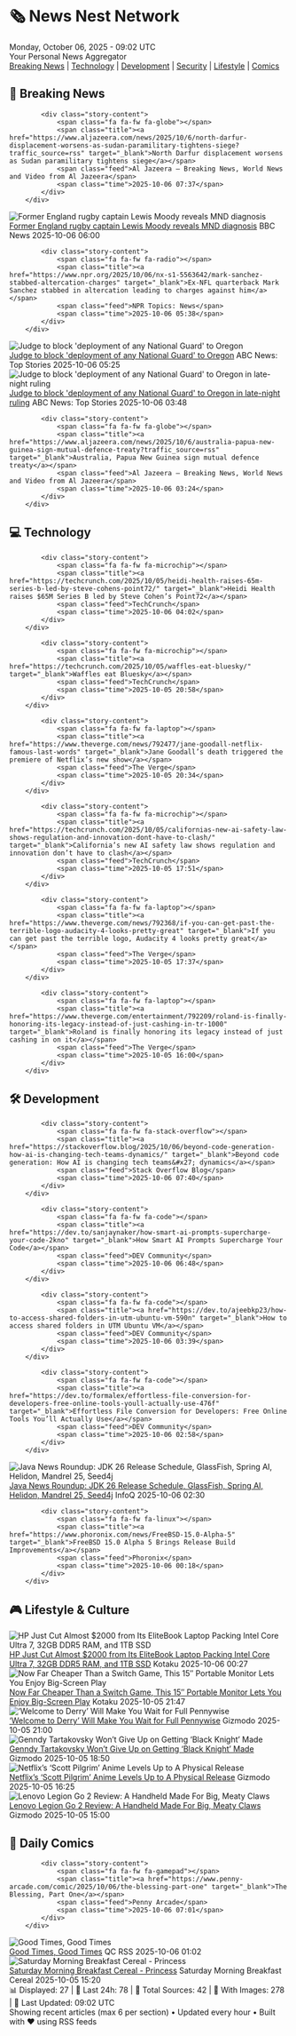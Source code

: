 <!-- Processing 54 RSS feeds at 2025-10-06 09:02:27 UTC -->
<!-- Processing: XKCD -->
<!-- Processing: Saturday Morning Breakfast Cereal -->
<!-- Processing: Garfield -->
<!-- Processing: Dilbert -->
<!-- Processing: Girl Genius -->
<!-- Processing: CNN Top Stories -->
<!-- Processing: CNN Breaking News -->
<!-- Processing: BBC World News -->
<!-- Processing: BBC Breaking News -->
<!-- Processing: NPR News -->
<!-- Processing: CBC News -->
<!-- Error processing https://rss.cbc.ca/lineup/topstories.xml: The read operation timed out -->
<!-- Processing: Reuters Top News -->
<!-- Processing: ABC News Breaking -->
<!-- Processing: Guardian World News -->
<!-- Processing: Sky News World -->
<!-- Processing: The Verge -->
<!-- Processing: Ars Technica -->
<!-- Processing: WIRED -->
<!-- Processing: Slashdot -->
<!-- Processing: Phoronix Linux News -->
<!-- Processing: It's FOSS -->
<!-- Processing: OMG! Ubuntu -->
<!-- Processing: DistroWatch -->
<!-- Processing: Red Hat Blog -->
<!-- Processing: Martin Fowler -->
<!-- Processing: Coding Horror -->
<!-- Processing: Kotaku -->
<!-- Processing: Krebs on Security -->
<!-- Processing: Schneier on Security -->
<!-- Generated 2 new posts out of 29 feeds processed -->
<div class="newspaper-header">
    <h1 class="newspaper-title">🗞️ News Nest Network</h1>
    <div class="newspaper-date">Monday, October 06, 2025 - 09:02 UTC</div>
    <div class="newspaper-subtitle">Your Personal News Aggregator</div>
</div>

<div class="newspaper-nav">
    <a href="#breaking">Breaking News</a> |
    <a href="#tech">Technology</a> |
    <a href="#dev">Development</a> |
    <a href="#security">Security</a> |
    <a href="#lifestyle">Lifestyle</a> |
    <a href="#webcomics">Comics</a>
</div>

<div class="news-section breaking-news" id="breaking">
<h2 class="section-header">🚨 Breaking News</h2>
<div class="stories-container">
<div class="story">
            
            <div class="story-content">
                <span class="fa fa-fw fa-globe"></span>
                <span class="title"><a href="https://www.aljazeera.com/news/2025/10/6/north-darfur-displacement-worsens-as-sudan-paramilitary-tightens-siege?traffic_source=rss" target="_blank">North Darfur displacement worsens as Sudan paramilitary tightens siege</a></span>
                <span class="feed">Al Jazeera – Breaking News, World News and Video from Al Jazeera</span>
                <span class="time">2025-10-06 07:37</span>
            </div>
        </div>
<div class="story">
            <img src="https://ichef.bbci.co.uk/ace/standard/240/cpsprodpb/d040/live/48ea27d0-a1f5-11f0-928c-71dbb8619e94.jpg" alt="Former England rugby captain Lewis Moody reveals MND diagnosis" class="story-image" loading="lazy" onerror="this.style.display='none'">
            <div class="story-content">
                <span class="fa fa-fw fa-flag"></span>
                <span class="title"><a href="https://www.bbc.com/sport/rugby-union/articles/cz7rddrrlqno?at_medium=RSS&at_campaign=rss" target="_blank">Former England rugby captain Lewis Moody reveals MND diagnosis</a></span>
                <span class="feed">BBC News</span>
                <span class="time">2025-10-06 06:00</span>
            </div>
        </div>
<div class="story">
            
            <div class="story-content">
                <span class="fa fa-fw fa-radio"></span>
                <span class="title"><a href="https://www.npr.org/2025/10/06/nx-s1-5563642/mark-sanchez-stabbed-altercation-charges" target="_blank">Ex-NFL quarterback Mark Sanchez stabbed in altercation leading to charges against him</a></span>
                <span class="feed">NPR Topics: News</span>
                <span class="time">2025-10-06 05:38</span>
            </div>
        </div>
<div class="story">
            <img src="https://s.abcnews.com/images/Politics/portland-protests-20251005-getty-jh_1759689808390_hpMain_4x3t_384.jpg" alt="Judge to block &#x27;deployment of any National Guard&#x27; to Oregon" class="story-image" loading="lazy" onerror="this.style.display='none'">
            <div class="story-content">
                <span class="fa fa-fw fa-tv"></span>
                <span class="title"><a href="https://abcnews.go.com/US/federal-judge-temporarily-blocks-trumps-attempt-deploy-oregon/story?id=126223483" target="_blank">Judge to block &#x27;deployment of any National Guard&#x27; to Oregon</a></span>
                <span class="feed">ABC News: Top Stories</span>
                <span class="time">2025-10-06 05:25</span>
            </div>
        </div>
<div class="story">
            <img src="https://s.abcnews.com/images/Politics/portland-protests-20251005-getty-jh_1759689808390_hpMain_4x3t_384.jpg" alt="Judge to block &#x27;deployment of any National Guard&#x27; to Oregon in late-night ruling" class="story-image" loading="lazy" onerror="this.style.display='none'">
            <div class="story-content">
                <span class="fa fa-fw fa-tv"></span>
                <span class="title"><a href="https://abcnews.go.com/US/federal-judge-temporarily-blocks-trumps-attempt-deploy-oregon/story?id=126223483" target="_blank">Judge to block &#x27;deployment of any National Guard&#x27; to Oregon in late-night ruling</a></span>
                <span class="feed">ABC News: Top Stories</span>
                <span class="time">2025-10-06 03:48</span>
            </div>
        </div>
<div class="story">
            
            <div class="story-content">
                <span class="fa fa-fw fa-globe"></span>
                <span class="title"><a href="https://www.aljazeera.com/news/2025/10/6/australia-papua-new-guinea-sign-mutual-defence-treaty?traffic_source=rss" target="_blank">Australia, Papua New Guinea sign mutual defence treaty</a></span>
                <span class="feed">Al Jazeera – Breaking News, World News and Video from Al Jazeera</span>
                <span class="time">2025-10-06 03:24</span>
            </div>
        </div>
</div>
</div>
<div class="news-section tech-news" id="tech">
<h2 class="section-header">💻 Technology</h2>
<div class="stories-container">
<div class="story">
            
            <div class="story-content">
                <span class="fa fa-fw fa-microchip"></span>
                <span class="title"><a href="https://techcrunch.com/2025/10/05/heidi-health-raises-65m-series-b-led-by-steve-cohens-point72/" target="_blank">Heidi Health raises $65M Series B led by Steve Cohen’s Point72</a></span>
                <span class="feed">TechCrunch</span>
                <span class="time">2025-10-06 04:02</span>
            </div>
        </div>
<div class="story">
            
            <div class="story-content">
                <span class="fa fa-fw fa-microchip"></span>
                <span class="title"><a href="https://techcrunch.com/2025/10/05/waffles-eat-bluesky/" target="_blank">Waffles eat Bluesky</a></span>
                <span class="feed">TechCrunch</span>
                <span class="time">2025-10-05 20:58</span>
            </div>
        </div>
<div class="story">
            
            <div class="story-content">
                <span class="fa fa-fw fa-laptop"></span>
                <span class="title"><a href="https://www.theverge.com/news/792477/jane-goodall-netflix-famous-last-words" target="_blank">Jane Goodall’s death triggered the premiere of Netflix’s new show</a></span>
                <span class="feed">The Verge</span>
                <span class="time">2025-10-05 20:34</span>
            </div>
        </div>
<div class="story">
            
            <div class="story-content">
                <span class="fa fa-fw fa-microchip"></span>
                <span class="title"><a href="https://techcrunch.com/2025/10/05/californias-new-ai-safety-law-shows-regulation-and-innovation-dont-have-to-clash/" target="_blank">California’s new AI safety law shows regulation and innovation don’t have to clash</a></span>
                <span class="feed">TechCrunch</span>
                <span class="time">2025-10-05 17:51</span>
            </div>
        </div>
<div class="story">
            
            <div class="story-content">
                <span class="fa fa-fw fa-laptop"></span>
                <span class="title"><a href="https://www.theverge.com/news/792368/if-you-can-get-past-the-terrible-logo-audacity-4-looks-pretty-great" target="_blank">If you can get past the terrible logo, Audacity 4 looks pretty great</a></span>
                <span class="feed">The Verge</span>
                <span class="time">2025-10-05 17:37</span>
            </div>
        </div>
<div class="story">
            
            <div class="story-content">
                <span class="fa fa-fw fa-laptop"></span>
                <span class="title"><a href="https://www.theverge.com/entertainment/792209/roland-is-finally-honoring-its-legacy-instead-of-just-cashing-in-tr-1000" target="_blank">Roland is finally honoring its legacy instead of just cashing in on it</a></span>
                <span class="feed">The Verge</span>
                <span class="time">2025-10-05 16:00</span>
            </div>
        </div>
</div>
</div>
<div class="news-section dev-news" id="dev">
<h2 class="section-header">🛠️ Development</h2>
<div class="stories-container">
<div class="story">
            
            <div class="story-content">
                <span class="fa fa-fw fa-stack-overflow"></span>
                <span class="title"><a href="https://stackoverflow.blog/2025/10/06/beyond-code-generation-how-ai-is-changing-tech-teams-dynamics/" target="_blank">Beyond code generation: How AI is changing tech teams&#x27; dynamics</a></span>
                <span class="feed">Stack Overflow Blog</span>
                <span class="time">2025-10-06 07:40</span>
            </div>
        </div>
<div class="story">
            
            <div class="story-content">
                <span class="fa fa-fw fa-code"></span>
                <span class="title"><a href="https://dev.to/sanjaynaker/how-smart-ai-prompts-supercharge-your-code-2kno" target="_blank">How Smart AI Prompts Supercharge Your Code</a></span>
                <span class="feed">DEV Community</span>
                <span class="time">2025-10-06 06:48</span>
            </div>
        </div>
<div class="story">
            
            <div class="story-content">
                <span class="fa fa-fw fa-code"></span>
                <span class="title"><a href="https://dev.to/ajeebkp23/how-to-access-shared-folders-in-utm-ubuntu-vm-590n" target="_blank">How to access shared folders in UTM Ubuntu VM</a></span>
                <span class="feed">DEV Community</span>
                <span class="time">2025-10-06 03:39</span>
            </div>
        </div>
<div class="story">
            
            <div class="story-content">
                <span class="fa fa-fw fa-code"></span>
                <span class="title"><a href="https://dev.to/formalex/effortless-file-conversion-for-developers-free-online-tools-youll-actually-use-476f" target="_blank">Effortless File Conversion for Developers: Free Online Tools You’ll Actually Use</a></span>
                <span class="feed">DEV Community</span>
                <span class="time">2025-10-06 02:58</span>
            </div>
        </div>
<div class="story">
            <img src="https://res.infoq.com/news/2025/10/java-news-roundup-sep29-2025/en/headerimage/java-istock-image-01-1759705610269.jpg" alt="Java News Roundup: JDK 26 Release Schedule, GlassFish, Spring AI, Helidon, Mandrel 25, Seed4j" class="story-image" loading="lazy" onerror="this.style.display='none'">
            <div class="story-content">
                <span class="fa fa-fw fa-info-circle"></span>
                <span class="title"><a href="https://www.infoq.com/news/2025/10/java-news-roundup-sep29-2025/?utm_campaign=infoq_content&utm_source=infoq&utm_medium=feed&utm_term=global" target="_blank">Java News Roundup: JDK 26 Release Schedule, GlassFish, Spring AI, Helidon, Mandrel 25, Seed4j</a></span>
                <span class="feed">InfoQ</span>
                <span class="time">2025-10-06 02:30</span>
            </div>
        </div>
<div class="story">
            
            <div class="story-content">
                <span class="fa fa-fw fa-linux"></span>
                <span class="title"><a href="https://www.phoronix.com/news/FreeBSD-15.0-Alpha-5" target="_blank">FreeBSD 15.0 Alpha 5 Brings Release Build Improvements</a></span>
                <span class="feed">Phoronix</span>
                <span class="time">2025-10-06 00:18</span>
            </div>
        </div>
</div>
</div>
<div class="news-section lifestyle-news" id="lifestyle">
<h2 class="section-header">🎮 Lifestyle & Culture</h2>
<div class="stories-container">
<div class="story">
            <img src="https://kotaku.com/app/uploads/2025/10/hp-core-ultra-7.jpg" alt="HP Just Cut Almost $2000 from Its EliteBook Laptop Packing Intel Core Ultra 7, 32GB DDR5 RAM, and 1TB SSD" class="story-image" loading="lazy" onerror="this.style.display='none'">
            <div class="story-content">
                <span class="fa fa-fw fa-gamepad"></span>
                <span class="title"><a href="https://kotaku.com/hp-just-cut-almost-2000-from-its-elitebook-laptop-packing-intel-core-ultra-7-32gb-ddr5-ram-and-1tb-ssd-2000631866" target="_blank">HP Just Cut Almost $2000 from Its EliteBook Laptop Packing Intel Core Ultra 7, 32GB DDR5 RAM, and 1TB SSD</a></span>
                <span class="feed">Kotaku</span>
                <span class="time">2025-10-06 00:27</span>
            </div>
        </div>
<div class="story">
            <img src="https://kotaku.com/app/uploads/2025/10/large-15-portable-monitor.jpg" alt="Now Far Cheaper Than a Switch Game, This 15″ Portable Monitor Lets You Enjoy Big-Screen Play" class="story-image" loading="lazy" onerror="this.style.display='none'">
            <div class="story-content">
                <span class="fa fa-fw fa-gamepad"></span>
                <span class="title"><a href="https://kotaku.com/now-far-cheaper-than-a-switch-game-this-15-portable-monitor-lets-you-enjoy-big-screen-play-2000631855" target="_blank">Now Far Cheaper Than a Switch Game, This 15″ Portable Monitor Lets You Enjoy Big-Screen Play</a></span>
                <span class="feed">Kotaku</span>
                <span class="time">2025-10-05 21:47</span>
            </div>
        </div>
<div class="story">
            <img src="https://gizmodo.com/app/uploads/2025/09/it-welcome-to-derry_0-1280x853.jpg" alt="‘Welcome to Derry’ Will Make You Wait for Full Pennywise" class="story-image" loading="lazy" onerror="this.style.display='none'">
            <div class="story-content">
                <span class="fa fa-fw fa-computer"></span>
                <span class="title"><a href="https://gizmodo.com/welcome-to-derry-will-make-you-wait-for-full-pennywise-2000667854" target="_blank">‘Welcome to Derry’ Will Make You Wait for Full Pennywise</a></span>
                <span class="feed">Gizmodo</span>
                <span class="time">2025-10-05 21:00</span>
            </div>
        </div>
<div class="story">
            <img src="https://gizmodo.com/app/uploads/2025/09/black-knight-tartakovsky-1280x853.jpg" alt="Genndy Tartakovsky Won’t Give Up on Getting ‘Black Knight’ Made" class="story-image" loading="lazy" onerror="this.style.display='none'">
            <div class="story-content">
                <span class="fa fa-fw fa-computer"></span>
                <span class="title"><a href="https://gizmodo.com/genndy-tartakovsky-wont-give-up-on-getting-black-knight-made-2000667740" target="_blank">Genndy Tartakovsky Won’t Give Up on Getting ‘Black Knight’ Made</a></span>
                <span class="feed">Gizmodo</span>
                <span class="time">2025-10-05 18:50</span>
            </div>
        </div>
<div class="story">
            <img src="https://gizmodo.com/app/uploads/2025/10/scott-pilgrim-1280x853.jpg" alt="Netflix’s ‘Scott Pilgrim’ Anime Levels Up to A Physical Release" class="story-image" loading="lazy" onerror="this.style.display='none'">
            <div class="story-content">
                <span class="fa fa-fw fa-computer"></span>
                <span class="title"><a href="https://gizmodo.com/netflixs-scott-pilgrim-anime-levels-up-to-a-physical-release-2000667850" target="_blank">Netflix’s ‘Scott Pilgrim’ Anime Levels Up to A Physical Release</a></span>
                <span class="feed">Gizmodo</span>
                <span class="time">2025-10-05 16:25</span>
            </div>
        </div>
<div class="story">
            <img src="https://gizmodo.com/app/uploads/2025/10/lenovo-legion-go-2-review-02-1280x853.jpg" alt="Lenovo Legion Go 2 Review: A Handheld Made For Big, Meaty Claws" class="story-image" loading="lazy" onerror="this.style.display='none'">
            <div class="story-content">
                <span class="fa fa-fw fa-computer"></span>
                <span class="title"><a href="https://gizmodo.com/lenovo-legion-go-2-review-a-handheld-made-for-big-meaty-claws-2000666394" target="_blank">Lenovo Legion Go 2 Review: A Handheld Made For Big, Meaty Claws</a></span>
                <span class="feed">Gizmodo</span>
                <span class="time">2025-10-05 15:00</span>
            </div>
        </div>
</div>
</div>
<div class="news-section webcomics-section" id="webcomics">
<h2 class="section-header">🎨 Daily Comics</h2>
<div class="stories-container">
<div class="story">
            
            <div class="story-content">
                <span class="fa fa-fw fa-gamepad"></span>
                <span class="title"><a href="https://www.penny-arcade.com/comic/2025/10/06/the-blessing-part-one" target="_blank">The Blessing, Part One</a></span>
                <span class="feed">Penny Arcade</span>
                <span class="time">2025-10-06 07:01</span>
            </div>
        </div>
<div class="story">
            <img src="http://www.questionablecontent.net/comics/5672.png" alt="Good Times, Good Times" class="story-image" loading="lazy" onerror="this.style.display='none'">
            <div class="story-content">
                <span class="fa fa-fw fa-music"></span>
                <span class="title"><a href="http://questionablecontent.net/view.php?comic=5672" target="_blank">Good Times, Good Times</a></span>
                <span class="feed">QC RSS</span>
                <span class="time">2025-10-06 01:02</span>
            </div>
        </div>
<div class="story">
            <img src="https://www.smbc-comics.com/comics/1759640123-20251005.png" alt="Saturday Morning Breakfast Cereal - Princess" class="story-image" loading="lazy" onerror="this.style.display='none'">
            <div class="story-content">
                <span class="fa fa-fw fa-smile"></span>
                <span class="title"><a href="https://www.smbc-comics.com/comic/princess-3" target="_blank">Saturday Morning Breakfast Cereal - Princess</a></span>
                <span class="feed">Saturday Morning Breakfast Cereal</span>
                <span class="time">2025-10-05 15:20</span>
            </div>
        </div>
</div>
</div>

<div class="newspaper-footer">
    <div class="stats">
        📊 Displayed: 27 | 📅 Last 24h: 78 | 📡 Total Sources: 42 | 📸 With Images: 278 |
        🔄 Last Updated: 09:02 UTC
    </div>
    <div class="footer-note">
        Showing recent articles (max 6 per section) • Updated every hour • Built with ❤️ using RSS feeds
    </div>
</div>
